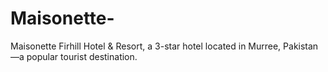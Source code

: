 # Maisonette-
Maisonette Firhill Hotel &amp; Resort, a 3-star hotel located in Murree, Pakistan—a popular tourist destination. 
